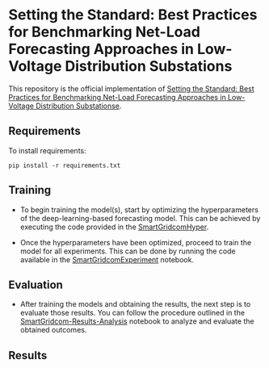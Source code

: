 # Setting the Standard: Best Practices for Benchmarking Net-Load Forecasting Approaches in Low-Voltage Distribution Substations

This repository is the official implementation of [Setting the Standard: Best Practices for Benchmarking Net-Load Forecasting Approaches in Low-Voltage Distribution Substationse](). 



## Requirements

To install requirements:

```setup
pip install -r requirements.txt
```

## Training
- To begin training the model(s), start by optimizing the hyperparameters of the deep-learning-based forecasting model. This can be achieved by executing the code provided in the [SmartGridcomHyper](https://github.com/feelab-info/net-load-best-practices/blob/main/notebook/SmartGridcomHyper-params.ipynb).

- Once the hyperparameters have been optimized, proceed to train the model for all experiments. This can be done by running the code available in the [SmartGridcomExperiment](https://github.com/feelab-info/net-load-best-practices/blob/main/notebook/SmartGridcomExperiment.ipynb) notebook.


## Evaluation
- After training the models and obtaining the results, the next step is to evaluate those results. You can follow the procedure outlined in the  [SmartGridcom-Results-Analysis](https://github.com/feelab-info/net-load-best-practices/blob/main/notebook/SmartGridcom-Results-Analysis.ipynb) notebook to analyze and evaluate the obtained outcomes.

## Results





